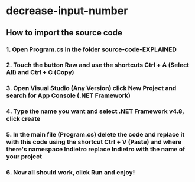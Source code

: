 # decrease-input-number
## How to import the source code
### 1. Open Program.cs in the folder source-code-EXPLAINED
### 2. Touch the button Raw and use the shortcuts Ctrl + A (Select All) and Ctrl + C (Copy)
### 3. Open Visual Studio (Any Version) click New Project and search for App Console (.NET Framework)
### 4. Type the name you want and select .NET Framework v4.8, click create
### 5. In the main file (Program.cs) delete the code and replace it with this code using the shortcut Ctrl + V (Paste) and where there's namespace Indietro replace           Indietro with the name of your project
### 6. Now all should work, click Run and enjoy!
